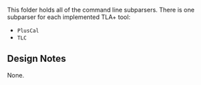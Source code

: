 This folder holds all of the command line subparsers. There is one subparser for each implemented TLA+ tool:

* `PlusCal`
* `TLC`


## Design Notes

None.
